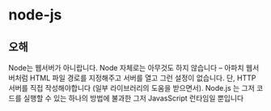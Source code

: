 # node-js

##  오해
Node는 웹서버가 아니랍니다. 
Node 자체로는 아무것도 하지 않습니다 – 아파치 웹서버처럼 HTML 파일 경로를 지정해주고 서버를 열고 그런 설정이 없습니다.
단, HTTP 서버를 직접 작성해야합니다 (일부 라이브러리의 도움을 받으면서). 
Node.js 는 그저 코드를 실행할 수 있는 하나의 방법에 불과한 그저 JavasScript 런타임일 뿐입니다

